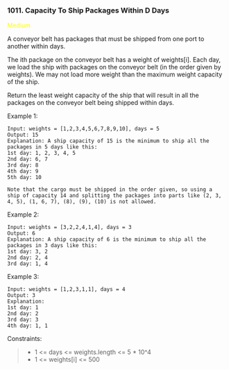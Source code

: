 <h3>1011. Capacity To Ship Packages Within D Days</h3>

<span style="color:yellow">Medium</span>

A conveyor belt has packages that must be shipped from one port to another within days.

The ith package on the conveyor belt has a weight of weights[i]. Each day, we load the ship with packages on the conveyor belt (in the order given by weights). We may not load more weight than the maximum weight capacity of the ship.

Return the least weight capacity of the ship that will result in all the packages on the conveyor belt being shipped within days.



Example 1:

    Input: weights = [1,2,3,4,5,6,7,8,9,10], days = 5
    Output: 15
    Explanation: A ship capacity of 15 is the minimum to ship all the packages in 5 days like this:
    1st day: 1, 2, 3, 4, 5
    2nd day: 6, 7
    3rd day: 8
    4th day: 9
    5th day: 10
    
    Note that the cargo must be shipped in the order given, so using a ship of capacity 14 and splitting the packages into parts like (2, 3, 4, 5), (1, 6, 7), (8), (9), (10) is not allowed.

Example 2:

    Input: weights = [3,2,2,4,1,4], days = 3
    Output: 6
    Explanation: A ship capacity of 6 is the minimum to ship all the packages in 3 days like this:
    1st day: 3, 2
    2nd day: 2, 4
    3rd day: 1, 4

Example 3:

    Input: weights = [1,2,3,1,1], days = 4
    Output: 3
    Explanation:
    1st day: 1
    2nd day: 2
    3rd day: 3
    4th day: 1, 1



Constraints:

> - 1 <= days <= weights.length <= 5 * 10^4
> - 1 <= weights[i] <= 500
